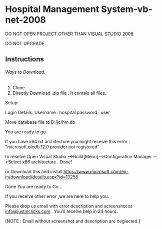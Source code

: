 # Hospital Management System-vb-net-2008


DO NOT OPEN PROJECT OTHER THAN VISUAL STUDIO 2008.

DO NOT UPGRADE.

## Instructions

###### Ways to Download.

 1. Clone 
 2. Directly Download .zip file . It contais all files.
 
 
 Setup:
 
 Login Details:
 Username : hospital
 password : user
 
 
 Move database file to D:/jc/hm.db
 
 You are ready to go.
 
 
 if you have x64 bit architecture you might receive this error : "microsoft.oledb.12.0 provider not registered"
 
 to resolve Open Visual Studio -->Build[Menu]-->Configuration Manager -->Select x86 architecture . Done!
 
 or Download this and install https://www.microsoft.com/en-in/download/details.aspx?id=13255
 
 Done You are ready to Go...
 
 
 If you receive other error ,we are here to help you.
 
 Please drop us email with error description and screenshot at info@justinclicks.com . You'll receive help in 24 hours.
 
 [NOTE : Email without screenshot and description are neglected.]
